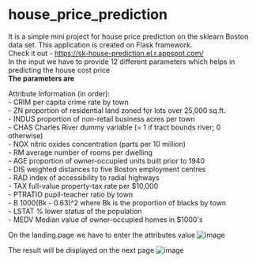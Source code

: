 # house_price_prediction

It is a simple mini project for house price prediction on the sklearn Boston data set. This application is created on Flask framework.
<br>
Check it out - https://sk-house-prediction.el.r.appspot.com/
<br>
In the input we have to provide 12 different parameters which helps in predicting the house cost price
<br>
<b>The parameters are </b> 
    <P>
        Attribute Information (in order):<br>
        - CRIM     per capita crime rate by town
        <br>
        - ZN       proportion of residential land zoned for lots over 25,000 sq.ft.<br>
        - INDUS    proportion of non-retail business acres per town<br>
        - CHAS     Charles River dummy variable (= 1 if tract bounds river; 0 otherwise)<br>
        - NOX      nitric oxides concentration (parts per 10 million)<br>
        - RM       average number of rooms per dwelling<br>
        - AGE      proportion of owner-occupied units built prior to 1940<br>
        - DIS      weighted distances to five Boston employment centres<br>
        - RAD      index of accessibility to radial highways<br>
        - TAX      full-value property-tax rate per $10,000<br>
        - PTRATIO  pupil-teacher ratio by town<br>
        - B        1000(Bk - 0.63)^2 where Bk is the proportion of blacks by town<br>
        - LSTAT    % lower status of the population<br>
        - MEDV     Median value of owner-occupied homes in $1000's<br>
    </P>

On the landing page we have to enter the attributes value
![image](https://user-images.githubusercontent.com/87670223/156893516-8e3f45f3-9572-44cf-a5e8-74b27d53592e.png)

The result will be displayed on the next page
![image](https://user-images.githubusercontent.com/87670223/156893549-8c4ab233-b454-48f2-a389-3e5c3094bcc9.png)
